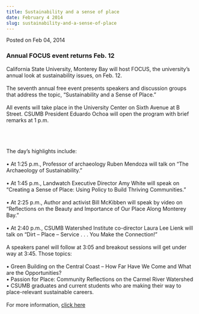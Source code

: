 ```yaml
---
title: Sustainability and a sense of place
date: February 4 2014
slug: sustainability-and-a-sense-of-place
---
```





<span class="date">Posted on Feb 04, 2014    </span>
<h3>Annual FOCUS event returns Feb. 12</h3>
<p>California State University, Monterey Bay will host FOCUS, the
university&#x2019;s annual look at sustainability issues, on Feb.
12.<br>
<br>
The seventh annual free event presents speakers and discussion
groups that address the topic, &#x201C;Sustainability and a Sense of
Place.&#x201D;<br>
<br>
All events will take place in the University Center on Sixth Avenue
at B Street. CSUMB President Eduardo Ochoa will open the program
with brief remarks at 1 p.m.</br></br></br></br></p>
<p>The day&#x2019;s highlights include:<br>
<br>
&#x2022; At 1:25 p.m., Professor of archaeology Ruben Mendoza will talk on
&#x201C;The Archaeology of Sustainability.&#x201D;<br>
<br>
&#x2022; At 1:45 p.m., Landwatch Executive Director Amy White will speak
on &#x201C;Creating a Sense of Place: Using Policy to Build Thriving
Communities.&#x201D;<br>
<br>
&#x2022; At 2:25 p.m., Author and activist Bill McKibben will speak by
video on &#x201C;Reflections on the Beauty and Importance of Our Place
Along Monterey Bay.&#x201D;<br>
<br>
&#x2022; At 2:40 p.m., CSUMB Watershed Institute co-director Laura Lee
Lienk will talk on &#x201C;Dirt &#x2013; Place &#x2013; Service . . . You Make the
Connection!&#x201D;<br>
<br>
A speakers panel will follow at 3:05 and breakout sessions will get
under way at 3:45. Those topics:<br>
<br>
&#x2022; Green Building on the Central Coast &#x2013; How Far Have We Come and
What are the Opportunities?<br>
&#x2022; Passion for Place: Community Reflections on the Carmel River
Watershed<br>
&#x2022; CSUMB graduates and current students who are making their way to
place-relevant sustainable careers.<br>
<br>
For more information, <a href="http://csumb.edu/focus" rel="nofollow">click here</a><br>
&#xA0;</br></br></br></br></br></br></br></br></br></br></br></br></br></br></br></br></br></p>





